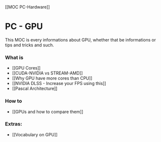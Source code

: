 [[MOC PC-Hardware]]

# PC - GPU
This MOC is every informations about GPU, whether that be informations or tips and tricks and such.

### What is
- [[GPU Cores]]
- [[CUDA-NVIDIA vs STREAM-AMD]]
- [[Why GPU have more cores than CPU]]
- [[NVIDIA DLSS - Increase your FPS using this]]
- [[Pascal Architecture]]

### How to
- [[GPUs and how to compare them]]


### Extras: 
- [[Vocabulary on GPU]]
